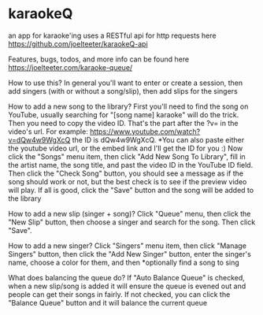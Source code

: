 # karaokeQ
an app for karaoke'ing
uses a RESTful api for http requests here https://github.com/joelteeter/karaokeQ-api

Features, bugs, todos, and more info can be found here https://joelteeter.com/karaoke-queue/

How to use this?
In general you'll want to enter or create a session, then add singers (with or without a song/slip), then add slips for the singers

How to add a new song to the library?
First you'll need to find the song on YouTube, usually searching for "[song name] karaoke" will do the trick.  Then you need to copy the video ID. That's the part after the ?v= in the video's url. For example: https://www.youtube.com/watch?v=dQw4w9WgXcQ the ID is dQw4w9WgXcQ. *You can also paste either the youtube video url, or the embed link and I'll get the ID for you :)
Now click the "Songs" menu item, then click "Add New Song To Library", fill in the artist name, the song title, and past the video ID in the YouTube ID field.
Then click the "Check Song" button, you should see a message as if the song should work or not, but the best check is to see if the preview video will play.
If all is good, click the "Save" button and the song will be added to the library

How to add a new slip (singer + song)?
Click "Queue" menu, then click the "New Slip" button, then choose a singer and search for the song. Then click "Save".

How to add a new singer?
Click "Singers" menu item, then click "Manage Singers" button, then click the "Add New Singer" button, enter the singer's name, choose a color for them, and then *optionally find a song to sing

What does balancing the queue do?
If "Auto Balance Queue" is checked, when a new slip/song is added it will ensure the queue is evened out and people can get their songs in fairly.  If not checked, you can click the "Balance Queue" button and it will balance the current queue
